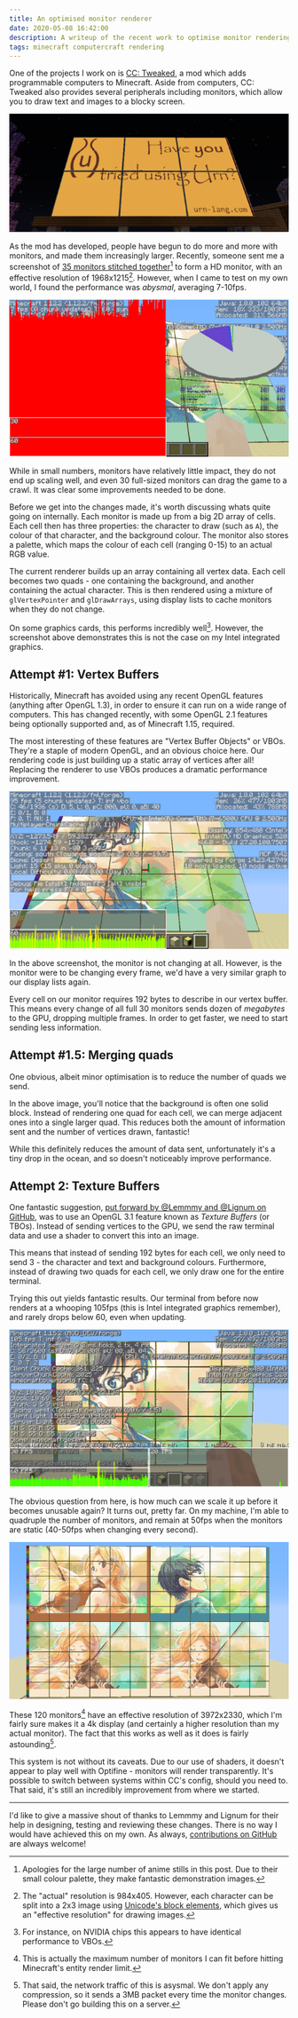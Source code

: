 ```yaml
---
title: An optimised monitor renderer
date: 2020-05-08 16:42:00
description: A writeup of the recent work to optimise monitor rendering.
tags: minecraft computercraft rendering
---
```


One of the projects I work on is [CC: Tweaked][cct], a mod which adds programmable computers to Minecraft. Aside from
computers, CC: Tweaked also provides several peripherals including monitors, which allow you to draw text and images to
a blocky screen.

![The [Urn Evangelism Strikeforce][urn] advertising on a monitor in Minecraft.](/assets/img/posts/2020-05-08-monitor-basic.png)

As the mod has developed, people have begun to do more and more with monitors, and made them increasingly
larger. Recently, someone sent me a screenshot of [35 monitors stitched
together](/assets/img/posts/2020-05-08-monitor-hd.png)[^anime] to form a HD monitor, with an effective resolution of
1968x1215[^resolution]. However, when I came to test on my own world, I found the performance was _abysmal_, averaging
7-10fps.

![Rendering 30 monitors at 7 fps.](/assets/img/posts/2020-05-08-monitor-display-list.png)

While in small numbers, monitors have relatively little impact, they do not end up scaling well, and even 30 full-sized
monitors can drag the game to a crawl. It was clear some improvements needed to be done.

Before we get into the changes made, it's worth discussing whats quite going on internally. Each monitor is made up from
a big 2D array of cells. Each cell then has three properties: the character to draw (such as `A`), the colour of that
character, and the background colour. The monitor also stores a palette, which maps the colour of each cell (ranging
0-15) to an actual RGB value.

The current renderer builds up an array containing all vertex data. Each cell becomes two quads - one containing the
background, and another containing the actual character. This is then rendered using a mixture of `glVertexPointer` and
`glDrawArrays`, using display lists to cache monitors when they do not change.

On some graphics cards, this performs incredibly well[^display_list]. However, the screenshot above demonstrates this is
not the case on my Intel integrated graphics.

## Attempt #1: Vertex Buffers
Historically, Minecraft has avoided using any recent OpenGL features (anything after OpenGL 1.3), in order to ensure it
can run on a wide range of computers. This has changed recently, with some OpenGL 2.1 features being optionally
supported and, as of Minecraft 1.15, required.

The most interesting of these features are "Vertex Buffer Objects" or VBOs. They're a staple of modern OpenGL, and an
obvious choice here. Our rendering code is just building up a static array of vertices after all! Replacing the renderer
to use VBOs produces a dramatic performance improvement.

![Rendering 30 monitors at 95fps using VBOs.](/assets/img/posts/2020-05-08-monitor-vbo.png)

In the above screenshot, the monitor is not changing at all. However, is the monitor were to be changing every frame,
we'd have a very similar graph to our display lists again.

Every cell on our monitor requires 192 bytes to describe in our vertex buffer. This means every change of all full 30
monitors sends dozen of _megabytes_ to the GPU, dropping multiple frames. In order to get faster, we need to start
sending less information.

## Attempt #1.5: Merging quads
One obvious, albeit minor optimisation is to reduce the number of quads we send.

In the above image, you'll notice that the background is often one solid block. Instead of rendering one quad for each
cell, we can merge adjacent ones into a single larger quad. This reduces both the amount of information sent and the
number of vertices drawn, fantastic!

While this  definitely reduces the  amount of data  sent, unfortunately it's a  tiny drop in  the ocean, and  so doesn't
noticeably improve performance.

## Attempt 2: Texture Buffers
One fantastic suggestion, [put forward by @Lemmmy and @Lignum on GitHub][409], was to use an OpenGL 3.1 feature known as
_Texture Buffers_ (or TBOs). Instead of sending vertices to the GPU, we send the raw terminal data and use a shader to
convert this into an image.

This means that instead of sending 192 bytes for each cell, we only need to send 3 - the character and text and
background colours. Furthermore, instead of drawing two quads for each cell, we only draw one for the entire terminal.

Trying this out yields fantastic results. Our terminal from before now renders at a whooping 105fps (this is Intel
integrated graphics remember), and rarely drops below 60, even when updating.

![Rendering 30 monitors at 105fps using TBOs.](/assets/img/posts/2020-05-08-monitor-tbo.png)

The obvious question from here, is how much can we scale it up before it becomes unusable again? It turns out, pretty
far. On my machine, I'm able to quadruple the number of monitors, and remain at 50fps when the monitors are static
(40-50fps when changing every second).

![Our 120 monitor array, with far too much Kaori.](/assets/img/posts/2020-05-08-monitor-4k.png)

These 120 monitors[^max] have an effective resolution of 3972x2330, which I'm fairly sure makes it a 4k display (and
certainly a higher resolution than my actual monitor). The fact that this works as well as it does is fairly
astounding[^network].

This system is not without its caveats. Due to our use of shaders, it doesn't appear to play well with Optifine -
monitors will render transparently. It's possible to switch between systems within CC's config, should you need to. That
said, it's still an incredibly improvement from where we started.

---

I'd like to give a massive shout of thanks to Lemmmy and Lignum for their help in designing, testing and reviewing these
changes. There is no way I would have achieved this on my own. As always, [contributions on GitHub][cct] are always
welcome!

[cct]: https://github.com/SquidDev-CC/CC-Tweaked "CC: Tweaked on GitHub."
[urn]: https://urn-lang.com/ "The Urn programming language"
[box]: https://en.wikipedia.org/wiki/Block_Elements "Unicode Block Elements"
[409]: https://github.com/SquidDev-CC/CC-Tweaked/pull/409 "#409: The Great Terminal Rewrite"

[^anime]: Apologies for the large number of anime stills in this post. Due to their small colour palette, they make
  fantastic demonstration images.

[^resolution]: The "actual" resolution is 984x405. However, each character can be split into a 2x3 image using
  [Unicode's block elements][box], which gives us an "effective resolution" for drawing images.

[^display_list]: For instance, on NVIDIA chips this appears to have identical performance to VBOs.

[^max]: This is actually the maximum number of monitors I can fit before hitting Minecraft's entity render limit.

[^network]: That said, the network traffic of this is asysmal. We don't apply any compression, so it sends a 3MB packet
  every time the monitor changes. Please don't go building this on a server.
